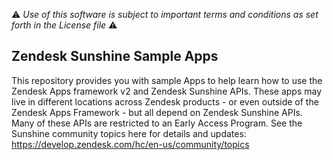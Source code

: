 :warning: *Use of this software is subject to important terms and conditions as set forth in the License file* :warning:

## Zendesk Sunshine Sample Apps

This repository provides you with sample Apps to help learn how to use the Zendesk Apps framework v2 and Zendesk Sunshine APIs.
These apps may live in different locations across Zendesk products - or even outside of the Zendesk Apps Framework - but all depend on Zendesk Sunshine APIs. Many of these APIs are restricted to an Early Access Program. See the Sunshine community topics here for details and updates: https://develop.zendesk.com/hc/en-us/community/topics
